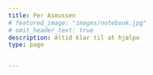 ```yaml
---
title: Per Asmussen
# featured_image: "images/notebook.jpg"
# omit_header_text: true
description: Altid klar til at hjælpe
type: page


---
```

